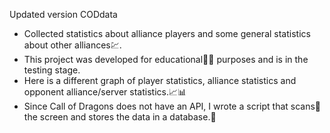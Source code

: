 Updated version CODdata
- Collected statistics about alliance players and some general statistics about other alliances💹.
- This project was developed for educational👨‍🎓 purposes and is in the testing stage.
- Here is a different graph of player statistics, alliance statistics and opponent alliance/server statistics.📈📊
- Since Call of Dragons does not have an API, I wrote a script that scans🥢 the screen and stores the data in a database.📃
